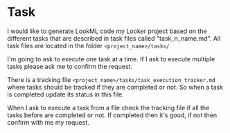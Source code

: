 # Task

I would like to generate LookML code my Looker project based on the different tasks that are described in task files called "task_n_name.md". All task files are located in the folder `<project_name>/tasks/`

I'm going to ask to execute one task at a time. If I ask to execute multiple tasks please ask me to confirm the request.

There is a tracking file `<project_name>/tasks/task_execution_tracker.md` where tasks should be tracked if they are completed or not. So when a task is completed update its status in this file.

When I ask to execute a task from a file check the tracking file if all the tasks before are completed or not. If completed then it's good, if not then confirm with me my request.